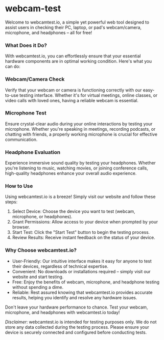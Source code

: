 # webcam-test
Welcome to webcamtest.io, a simple yet powerful web tool designed to assist users in checking their PC, laptop, or pad's webcam/camera, microphone, and headphones – all for free!

### What Does it Do?

With webcamtest.io, you can effortlessly ensure that your essential hardware components are in optimal working condition. Here's what you can do:

### Webcam/Camera Check
Verify that your webcam or camera is functioning correctly with our easy-to-use testing interface. Whether it's for virtual meetings, online classes, or video calls with loved ones, having a reliable webcam is essential.

### Microphone Test
Ensure crystal-clear audio during your online interactions by testing your microphone. Whether you're speaking in meetings, recording podcasts, or chatting with friends, a properly working microphone is crucial for effective communication.


### Headphone Evaluation
Experience immersive sound quality by testing your headphones. Whether you're listening to music, watching movies, or joining conference calls, high-quality headphones enhance your overall audio experience.

### How to Use

Using webcamtest.io is a breeze! Simply visit our website and follow these steps:

1. Select Device: Choose the device you want to test (webcam, microphone, or headphones).
2. Grant Permissions: Allow access to your device when prompted by your browser.
3. Start Test: Click the "Start Test" button to begin the testing process.
4. Review Results: Receive instant feedback on the status of your device.

### Why Choose webcamtest.io?
- User-Friendly: Our intuitive interface makes it easy for anyone to test their devices, regardless of technical expertise.
- Convenient: No downloads or installations required – simply visit our website and start testing.
- Free: Enjoy the benefits of webcam, microphone, and headphone testing without spending a dime.
- Reliable: Rest assured knowing that webcamtest.io provides accurate results, helping you identify and resolve any hardware issues.

Don't leave your hardware performance to chance. Test your webcam, microphone, and headphones with webcamtest.io today!

*Disclaimer*: webcamtest.io is intended for testing purposes only. We do not store any data collected during the testing process. Please ensure your device is securely connected and configured before conducting tests.
